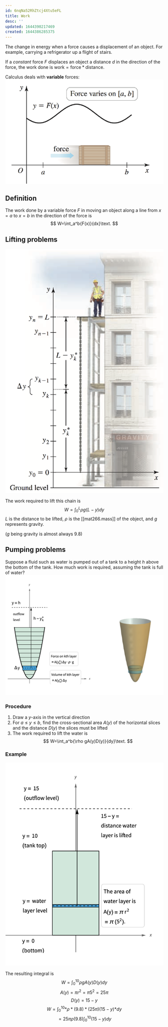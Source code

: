 ```yaml
---
id: 6nqNa52RhZtcj4Xtu5eFL
title: Work
desc: ''
updated: 1644390217469
created: 1644386285375
---
```


The change in energy when a force causes a displacement of an object. For example, carrying a refrigerator up a flight of stairs.

If a *constant* force $F$ displaces an object a distance $d$ in the direction of the force, the work done is $\text{work}=\text{force}*\text{distance}$.

Calculus deals with **variable** forces:
![](/assets/images/2022-02-08-23-00-37.png)

## Definition
The work done by a variable force $F$ in moving an object along a line from $x=a$ to $x=b$ in the direction of the force is
$$
W=\int_a^b{F(x)}{dx}\text.
$$

## Lifting problems
![](/assets/images/2022-02-08-23-02-48.png)

The work required to lift this chain is
$$
W=\int_0^L{\rho g(L-y)}{dy}
$$
$L$ is the distance to be lifted, $\rho$ is the [[mat266.mass]] of the object, and $g$ represents gravity.

($g$ being gravity is almost always $9.8$)

## Pumping problems
Suppose a fluid such as water is pumped out of a tank to a height $h$ above the bottom of the tank. How much work is required, assuming the tank is full of water?
![](/assets/images/2022-02-08-23-13-55.png)
### Procedure
1. Draw a $y$-axis in the vertical direction
2. For $a\leq y\leq b$, find the cross-sectional area $A(y)$ of the horizontal slices and the distance $D(y)$ the slices must be lifted
3. The work required to lift the water is
$$
W=\int_a^b{\rho gA(y)D(y)}{dy}\text.
$$
### Example
![](/assets/images/2022-02-08-23-19-15.png)

The resulting integral is
$$
W=\int_0^10{\rho gA(y)D(y)}{dy}
$$
$$
A(y)=\pi r^2=\pi 5^2=25\pi
$$
$$
D(y)=15-y
$$
$$
W=\int_0^10{*\rho*(9.8)*(25\pi)(15-y)*}{dy}
$$
$$
=25\pi\rho(9.8)\int_0^10{(15-y)}{dy}
$$